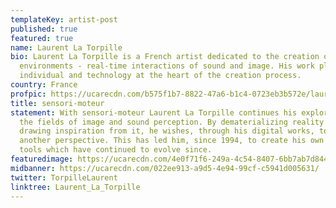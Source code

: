 ```yaml
---
templateKey: artist-post
published: true
featured: true
name: Laurent La Torpille
bio: Laurent La Torpille is a French artist dedicated to the creation of dynamic
  environments - real-time interactions of sound and image. His work places the
  individual and technology at the heart of the creation process.
country: France
profpic: https://ucarecdn.com/b575f1b7-8822-47a6-b1c4-0723eb3b572e/laurent_500c.gif
title: sensori-moteur
statement: With sensori-moteur Laurent La Torpille continues his exploration in
  the fields of image and sound perception. By dematerializing reality or by
  drawing inspiration from it, he wishes, through his digital works, to offer
  another perspective. This has led him, since 1994, to create his own digital
  tools which have continued to evolve since.
featuredimage: https://ucarecdn.com/4e0f71f6-249a-4c54-8407-6bb7ab7d8440/
midbanner: https://ucarecdn.com/022ee913-a9d5-4e94-99cf-c5941d005631/
twitter: TorpilleLaurent
linktree: Laurent_La_Torpille
---
```


